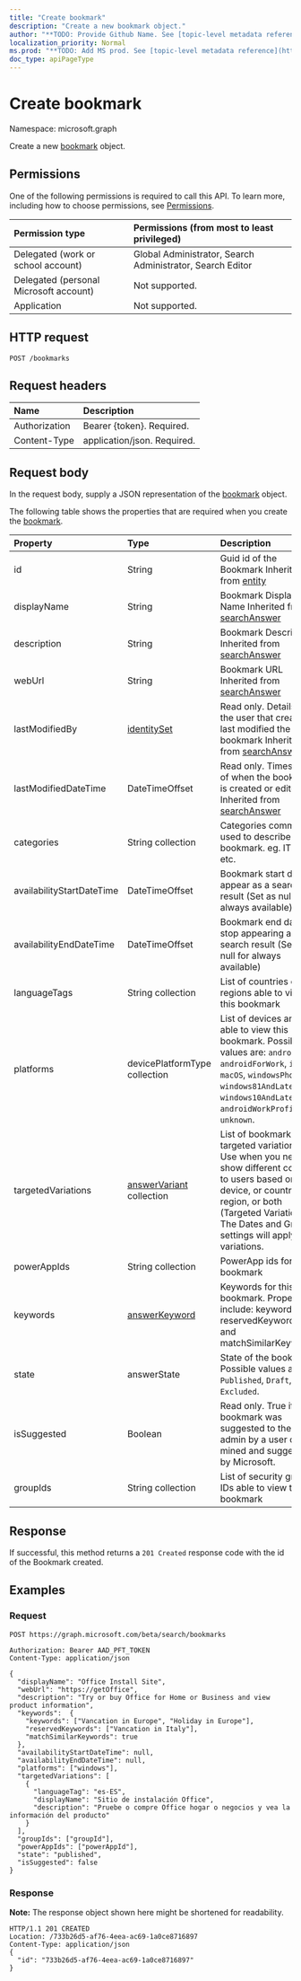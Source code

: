 ```yaml
---
title: "Create bookmark"
description: "Create a new bookmark object."
author: "**TODO: Provide Github Name. See [topic-level metadata reference](https://msgo.azurewebsites.net/add/document/guidelines/metadata.html#topic-level-metadata)**"
localization_priority: Normal
ms.prod: "**TODO: Add MS prod. See [topic-level metadata reference](https://msgo.azurewebsites.net/add/document/guidelines/metadata.html#topic-level-metadata)**"
doc_type: apiPageType
---
```


# Create bookmark
Namespace: microsoft.graph

Create a new [bookmark](../resources/bookmark.md) object.

## Permissions
One of the following permissions is required to call this API. To learn more, including how to choose permissions, see [Permissions](/graph/permissions-reference).

|Permission type|Permissions (from most to least privileged)|
|:---|:---|
|Delegated (work or school account)| Global Administrator, Search Administrator, Search Editor |
|Delegated (personal Microsoft account)| Not supported. |
|Application| Not supported. |

## HTTP request

<!-- {
  "blockType": "ignored"
}
-->
``` http
POST /bookmarks
```

## Request headers
|Name|Description|
|:---|:---|
|Authorization|Bearer {token}. Required.|
|Content-Type|application/json. Required.|

## Request body
In the request body, supply a JSON representation of the [bookmark](../resources/bookmark.md) object.

The following table shows the properties that are required when you create the [bookmark](../resources/bookmark.md).

|Property|Type|Description|
|:---|:---|:---|
|id|String|Guid id of the Bookmark Inherited from [entity](../resources/entity.md)|
|displayName|String|Bookmark Display Name Inherited from [searchAnswer](../resources/searchanswer.md)|
|description|String|Bookmark Description Inherited from [searchAnswer](../resources/searchanswer.md)|
|webUrl|String|Bookmark URL Inherited from [searchAnswer](../resources/searchanswer.md)|
|lastModifiedBy|[identitySet](../resources/identityset.md)|Read only. Details of the user that created or last modified the bookmark Inherited from [searchAnswer](../resources/searchanswer.md)|
|lastModifiedDateTime|DateTimeOffset|Read only. Timestamp of when the bookmark is created or edited Inherited from [searchAnswer](../resources/searchanswer.md)|
|categories|String collection|Categories commonly used to describe this bookmark. eg. IT, HR, etc.|
|availabilityStartDateTime|DateTimeOffset|Bookmark start date to appear as a search result (Set as null for always available)|
|availabilityEndDateTime|DateTimeOffset|Bookmark end date to stop appearing as a search result (Set as null for always available)|
|languageTags|String collection|List of countries or regions able to view this bookmark|
|platforms|devicePlatformType collection|List of devices and OS able to view this bookmark. Possible values are: `android`, `androidForWork`, `iOS`, `macOS`, `windowsPhone81`, `windows81AndLater`, `windows10AndLater`, `androidWorkProfile`, `unknown`.|
|targetedVariations|[answerVariant](../resources/answerVariant.md) collection|List of bookmark targeted variations. Use when you need to show different content to users based on their device, or country and region, or both (Targeted Variations). The Dates and Groups settings will apply to all variations.|
|powerAppIds|String collection|PowerApp ids for this bookmark|
|keywords|[answerKeyword](../resources/answerkeyword.md)|Keywords for this bookmark. Properties include: keywords, reservedKeywords, and matchSimilarKeywords.|
|state|answerState|State of the bookmark. Possible values are: `Published`, `Draft`, `Excluded`.|
|isSuggested|Boolean|Read only. True if this bookmark was suggested to the admin by a user or was mined and suggested by Microsoft.|
|groupIds|String collection|List of security group IDs able to view this bookmark|



## Response

If successful, this method returns a `201 Created` response code with the id of the Bookmark created.

## Examples

### Request
<!-- {
  "blockType": "request",
  "name": "create_bookmark_from_bookmarks"
}
-->
``` http
POST https://graph.microsoft.com/beta/search/bookmarks

Authorization: Bearer AAD_PFT_TOKEN
Content-Type: application/json

{
  "displayName": "Office Install Site",
  "webUrl": "https://getOffice",
  "description": "Try or buy Office for Home or Business and view product information",
  "keywords":  {
    "keywords": ["Vancation in Europe", "Holiday in Europe"],
    "reservedKeywords": ["Vancation in Italy"],
    "matchSimilarKeywords": true
  },
  "availabilityStartDateTime": null,
  "availabilityEndDateTime": null,
  "platforms": ["windows"],
  "targetedVariations": [
    {
      "languageTag": "es-ES",
      "displayName": "Sitio de instalación Office",
      "description": "Pruebe o compre Office hogar o negocios y vea la información del producto"
    }
  ],
  "groupIds": ["groupId"],
  "powerAppIds": ["powerAppId"],
  "state": "published",
  "isSuggested": false
}
```


### Response
**Note:** The response object shown here might be shortened for readability.
<!-- {
  "blockType": "response",
  "truncated": true
}
-->
``` http
HTTP/1.1 201 CREATED
Location: /733b26d5-af76-4eea-ac69-1a0ce8716897
Content-Type: application/json
{
  "id": "733b26d5-af76-4eea-ac69-1a0ce8716897"
}
```

